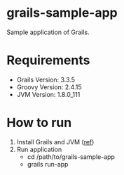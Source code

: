 # grails-sample-app
Sample application of Grails.

# Requirements

* Grails Version: 3.3.5
* Groovy Version: 2.4.15
* JVM Version: 1.8.0_111

# How to run

1. Install Grails and JVM ([ref](https://qiita.com/tatsurou313/items/ffed5c1714778fc7511d))
1. Run application
    * cd /path/to/grails-sample-app
    * grails run-app
